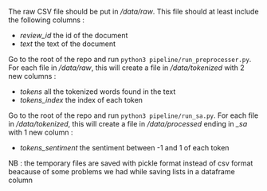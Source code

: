 The raw CSV file should be put in */data/raw*. This file should at least include the following columns :
- *review_id* the id of the document
- *text* the text of the document

Go to the root of the repo and run `python3 pipeline/run_preprocesser.py`. For each file in */data/raw*, this will create a file in */data/tokenized* with 2 new columns :
- *tokens* all the tokenized words found in the text
- *tokens_index* the index of each token 

Go to the root of the repo and run `python3 pipeline/run_sa.py`. For each file in */data/tokenized*, this will create a file in */data/processed* ending in *_sa* with 1 new column :
- *tokens_sentiment* the sentiment between -1 and 1 of each token

NB : the temporary files are saved with pickle format instead of csv format beacause of some problems we had while saving lists in a dataframe column 